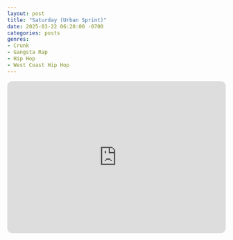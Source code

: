 ```yaml
---
layout: post
title: "Saturday (Urban Sprint)"
date: 2025-03-22 06:20:00 -0700
categories: posts
genres:
- Crunk
- Gangsta Rap
- Hip Hop
- West Coast Hip Hop
---
```

<iframe style="border-radius:12px" src="https://open.spotify.com/embed/playlist/2H2ktcoWsxbG8dYvRH1UK0?utm_source=generator" width="100%" height="352" frameBorder="0" allowfullscreen="" allow="autoplay; clipboard-write; encrypted-media; fullscreen; picture-in-picture" loading="lazy"></iframe>